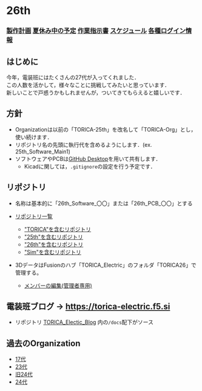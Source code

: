 # 26th

### [製作計画](製作計画/) [夏休み中の予定](夏休み中の計画/) [作業指示書](作業指示書/) [スケジュール](スケジュール/) [各種ログイン情報](../.github-private/各種ログイン情報.md)

## はじめに

今年，電装班にはたくさんの27代が入ってくれました．  
この人数を活かして，様々なことに挑戦してみたいと思っています．  
新しいことで戸惑うかもしれませんが，ついてきてもらえると嬉しいです．

## 方針
- Organizationは以前の「TORICA-25th」を改名して「TORICA-Org」とし，使い続けます．
- リポジトリ名の先頭に執行代を含めるようにします．(ex. 25th_Software_Main1)
- ソフトウェアやPCBは[GitHub Desktop](https://telling-march-c0b.notion.site/GitHub-3cdb20e471f94cf2a37b2ce450b8e38a)を用いて共有します．
  - Kicadに関しては，`.gitignore`の設定を行う予定です．

## リポジトリ
- 名称は基本的に「26th_Software_〇〇」または「26th_PCB_〇〇」とする
- [リポジトリ一覧](https://github.com/orgs/TORICA-Org/repositories)
  - ["TORICA"を含むリポジトリ](https://github.com/orgs/TORICA-Org/repositories?q=TORICA)
  - ["25th"を含むリポジトリ](https://github.com/orgs/TORICA-Org/repositories?q=25th)
  - ["26th"を含むリポジトリ](https://github.com/orgs/TORICA-Org/repositories?q=26th)
  - ["Sim"を含むリポジトリ](https://github.com/orgs/TORICA-Org/repositories?q=Sim)

- 3DデータはFusionのハブ「TORICA_Electric」のフォルダ「TORICA26」で管理する。
  - [メンバーの編集(管理者専用)](https://gmail4344101.autodesk360.com/g/admin/manage/roles/people)

## 電装班ブログ → https://torica-electric.f5.si
- リポジトリ [TORICA_Electic_Blog](https://github.com/TORICA-Org/TORICA_Electric_Blog) 内の`/docs`配下がソース
  
## 過去のOrganization
- [17代](https://github.com/TORICA)
- [23代](https://github.com/TORICA-23th)
- [旧24代](https://github.com/TORICA-24th-Old)
- [24代](https://github.com/TORICA-24th)